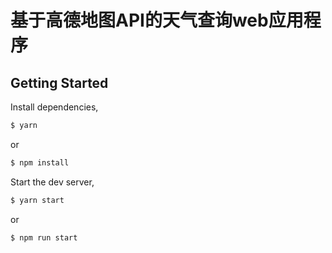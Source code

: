# 基于高德地图API的天气查询web应用程序

## Getting Started

Install dependencies,

```bash
$ yarn
```
or
```bash
$ npm install
```

Start the dev server,

```bash
$ yarn start
```
or
```bash
$ npm run start
```

